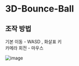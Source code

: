 # 3D-Bounce-Ball
 ## 조작 방법
 기본 이동 - WASD , 화살표 키     
 카메라 회전 - 마우스
 
![image](https://user-images.githubusercontent.com/67905493/144555174-1db33f27-30b3-4273-852c-0cc45c335b4d.png)
